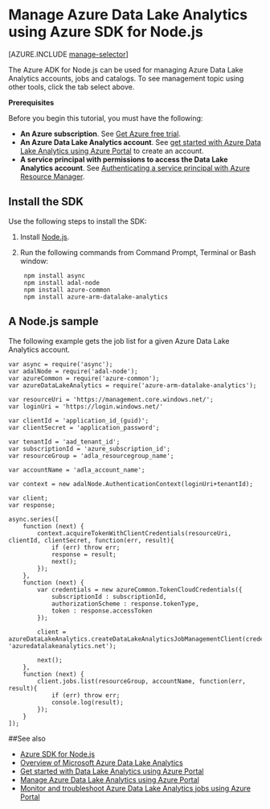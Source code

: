 <properties
   pageTitle="Manage Azure Data Lake Analytics using Azure SDK for Node.js | Azure"
   description="Learn how to manage Data Lake Analytics accounts, data sources, jobs and users using Azure SDK for Node.js"
   services="data-lake-analytics"
   documentationCenter=""
   authors="mumian"
   manager="paulettm"
   editor="cgronlun"/>

<tags
   ms.service="data-lake-analytics"
   ms.devlang="na"
   ms.topic="get-started-article"
   ms.tgt_pltfrm="na"
   ms.workload="big-data"
   ms.date="12/11/2015"
   ms.author="jgao"/>

# Manage Azure Data Lake Analytics using Azure SDK for Node.js


[AZURE.INCLUDE [manage-selector](../../includes/data-lake-analytics-selector-manage.md)]

The Azure ADK for Node.js can be used for managing Azure Data Lake Analytics accounts, jobs and catalogs. To see management topic using other tools, click the tab select above.

**Prerequisites**

Before you begin this tutorial, you must have the following:

- **An Azure subscription**. See [Get Azure free trial](https://azure.microsoft.com/pricing/free-trial/).
- **An Azure Data Lake Analytics account**. See [get started with Azure Data Lake Analytics using Azure Portal](data-lake-analytics-get-started-portal.md) to create an account.
- **A service principal with permissions to access the Data Lake Analytics account**. See [Authenticating a service principal with Azure Resource Manager](../resource-group-authenticate-service-principal.md).

## Install the SDK

Use the following steps to install the SDK:

1. Install [Node.js](https://nodejs.org/).
2. Run the following commands from Command Prompt, Terminal or Bash window:

		npm install async
		npm install adal-node
		npm install azure-common
		npm install azure-arm-datalake-analytics

## A Node.js sample

The following example gets the job list for a given Azure Data Lake Analytics account.

	var async = require('async');
	var adalNode = require('adal-node');
	var azureCommon = require('azure-common');
	var azureDataLakeAnalytics = require('azure-arm-datalake-analytics');

	var resourceUri = 'https://management.core.windows.net/';
	var loginUri = 'https://login.windows.net/'

	var clientId = 'application_id_(guid)';
	var clientSecret = 'application_password';

	var tenantId = 'aad_tenant_id';
	var subscriptionId = 'azure_subscription_id';
	var resourceGroup = 'adla_resourcegroup_name';

	var accountName = 'adla_account_name';

	var context = new adalNode.AuthenticationContext(loginUri+tenantId);

	var client;
	var response;

	async.series([
		function (next) {
			context.acquireTokenWithClientCredentials(resourceUri, clientId, clientSecret, function(err, result){
				if (err) throw err;
				response = result;
				next();
			});
		},
		function (next) {
			var credentials = new azureCommon.TokenCloudCredentials({
				subscriptionId : subscriptionId,
				authorizationScheme : response.tokenType,
				token : response.accessToken
			});

			client = azureDataLakeAnalytics.createDataLakeAnalyticsJobManagementClient(credentials, 'azuredatalakeanalytics.net');

			next();
		},
		function (next) {
			client.jobs.list(resourceGroup, accountName, function(err, result){
				if (err) throw err;
				console.log(result);
			});
		}
	]);


##See also

- [Azure SDK for Node.js](http://azure.github.io/azure-sdk-for-node/)
- [Overview of Microsoft Azure Data Lake Analytics](data-lake-analytics-overview.md)
- [Get started with Data Lake Analytics using Azure Portal](data-lake-analytics-get-started-portal.md)
- [Manage Azure Data Lake Analytics using Azure Portal](data-lake-analytics-manage-use-portal.md)
- [Monitor and troubleshoot Azure Data Lake Analytics jobs using Azure Portal](data-lake-analytics-monitor-and-troubleshoot-jobs-tutorial.md)
